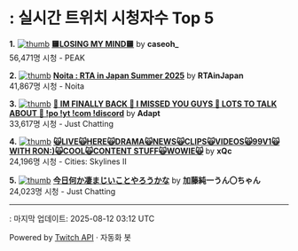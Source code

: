 # : 실시간 트위치 시청자수 Top 5

**1.** [![thumb](https://static-cdn.jtvnw.net/previews-ttv/live_user_caseoh_-320x180.jpg)](https://twitch.tv/caseoh_)
**[🟨LOSING MY MIND🟨](https://twitch.tv/caseoh_)** by **caseoh_**<br>56,471명 시청  - PEAK

**2.** [![thumb](https://static-cdn.jtvnw.net/previews-ttv/live_user_rtainjapan-320x180.jpg)](https://twitch.tv/RTAinJapan)
**[Noita : RTA in Japan Summer 2025](https://twitch.tv/RTAinJapan)** by **RTAinJapan**<br>41,867명 시청  - Noita

**3.** [![thumb](https://static-cdn.jtvnw.net/previews-ttv/live_user_adapt-320x180.jpg)](https://twitch.tv/Adapt)
**[🔴 IM FINALLY BACK 🔴 I MISSED YOU GUYS 🔴 LOTS TO TALK ABOUT 🔴 !po !yt !com !discord](https://twitch.tv/Adapt)** by **Adapt**<br>33,617명 시청  - Just Chatting

**4.** [![thumb](https://static-cdn.jtvnw.net/previews-ttv/live_user_xqc-320x180.jpg)](https://twitch.tv/xQc)
**[🙀LIVE🙀HERE🙀DRAMA🙀NEWS🙀CLIPS🙀VIDEOS🙀99V1🙀WITH RON:)🙀COOL🙀CONTENT STUFF🙀WOWIE🙀](https://twitch.tv/xQc)** by **xQc**<br>24,196명 시청  - Cities: Skylines II

**5.** [![thumb](https://static-cdn.jtvnw.net/previews-ttv/live_user_kato_junichi0817-320x180.jpg)](https://twitch.tv/加藤純一うん〇ちゃん)
**[今日何か凄まじいことやろうかな](https://twitch.tv/加藤純一うん〇ちゃん)** by **加藤純一うん〇ちゃん**<br>24,023명 시청  - Just Chatting


---
: 마지막 업데이트: 2025-08-12 03:12 UTC

Powered by [Twitch API](https://dev.twitch.tv/docs/api/reference) · 자동화 봇
